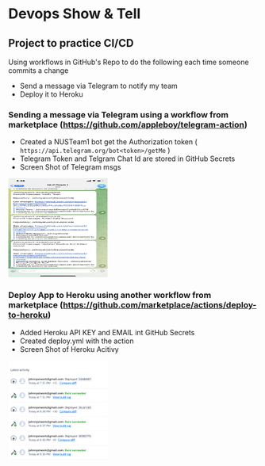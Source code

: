 
# Devops Show & Tell 

## Project to practice CI/CD

Using workflows in GitHub's Repo to do the following each time someone commits a change

- Send a message via Telegram to notify my team 
- Deploy it to Heroku

### Sending a message via Telegram using a workflow from marketplace (https://github.com/appleboy/telegram-action)
- Created a NUSTeam1 bot get the Authorization token ( `https://api.telegram.org/bot<token>/getMe` )
- Telegram Token and Telgram Chat Id are stored in GitHub Secrets
- Screen Shot of Telegram msgs
<img src="https://github.com/Johnnyatwork/DevopsCode/blob/master/images/telegramsnap.PNG" width="200" height="200" />

### Deploy App to Heroku using another workflow from marketplace (https://github.com/marketplace/actions/deploy-to-heroku)
- Added Heroku API KEY and EMAIL int GitHub Secrets
- Created deploy.yml with the action
- Screen Shot of Heroku Acitivy
<img src="https://github.com/Johnnyatwork/DevopsCode/blob/master/images/herokusnap.png" width="200" height="200" />
